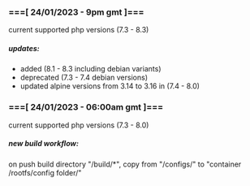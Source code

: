###  ===[ 24/01/2023 - 9pm gmt ]===

current supported php versions (7.3 - 8.3)

##### updates:

 - added (8.1 - 8.3 including debian variants)
 - deprecated (7.3 - 7.4 debian versions)
 - updated alpine versions from 3.14 to 3.16 in (7.4 - 8.0)





###  ===[ 24/01/2023 - 06:00am gmt ]===

current supported php versions (7.3 - 8.0)

##### new build workflow:

on push build directory "/build/*",
copy from "/configs/" to "container /rootfs/config folder/"